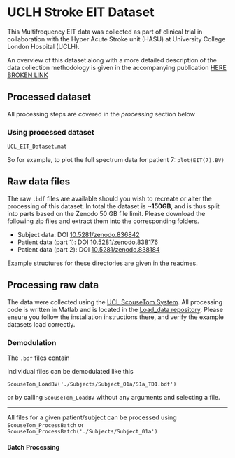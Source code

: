 # UCLH Stroke EIT Dataset
This Multifrequency EIT data was collected as part of clinical trial in collaboration with the Hyper Acute Stroke unit (HASU) at University College London Hospital (UCLH).

An overview of this dataset along with a more detailed description of the data collection methodology is given in the accompanying publication [HERE BROKEN LINK](badbad)

## Processed dataset



All processing steps are covered in the _processing_ section below


### Using processed dataset

`UCL_EIT_Dataset.mat`

So for example, to plot the full spectrum data for patient 7: `plot(EIT(7).BV)`

## Raw data files
The raw `.bdf` files are available should you wish to recreate or alter the processing of this dataset. In total the dataset is **~150GB**, and is thus split into parts based on the Zenodo 50 GB file limit.  Please download the following zip files and extract them into the corresponding folders.

-   Subject data:  DOI [10.5281/zenodo.836842](10.5281/zenodo.836842)
-   Patient data (part 1): DOI [10.5281/zenodo.838176](10.5281/zenodo.838176)
-   Patient data (part 2): DOI [10.5281/zenodo.838184](10.5281/zenodo.838184)

Example structures for these directories are given in the readmes.

## Processing raw data
The data were collected using the [UCL ScouseTom System](https://github.com/EIT-team/ScouseTom). All processing code is written in Matlab and is located in the [Load_data repository](https://github.com/EIT-team/Load_data). Please ensure you follow the installation instructions there, and verify the example datasets load correctly.

### Demodulation
The `.bdf` files contain

Individual files can be demodulated like this
```
ScouseTom_LoadBV('./Subjects/Subject_01a/S1a_TD1.bdf')
```

or by calling `ScouseTom_LoadBV` without any arguments and selecting a file.

-----
All files for a given patient/subject can be processed using `ScouseTom_ProcessBatch` or `ScouseTom_ProcessBatch('./Subjects/Subject_01a')`

#### Batch Processing
